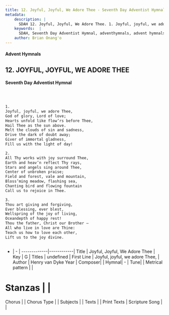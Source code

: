 ```yaml
---
title: 12. Joyful, Joyful, We Adore Thee - Seventh Day Adventist Hymnal
metadata:
    description: |
      SDAH 12. Joyful, Joyful, We Adore Thee. 1. Joyful, joyful, we adore Thee, God of glory, Lord of love; Hearts unfold like flow’rs before Thee, Hail Thee as the sun above. Melt the clouds of sin and sadness, Drive the dark of doubt away; Giver of immortal gladness, Fill us with the light of day!
    keywords:  |
      SDAH, Seventh Day Adventist Hymnal, adventhymnals, advent hymnals, Joyful, Joyful, We Adore Thee, Joyful, joyful, we adore Thee, 
    author: Brian Onang'o
---
```


#### Advent Hymnals
## 12. JOYFUL, JOYFUL, WE ADORE THEE
#### Seventh Day Adventist Hymnal

```txt



1.
Joyful, joyful, we adore Thee,
God of glory, Lord of love;
Hearts unfold like flow’rs before Thee,
Hail Thee as the sun above.
Melt the clouds of sin and sadness,
Drive the dark of doubt away;
Giver of immortal gladness,
Fill us with the light of day!

2.
All Thy works with joy surround Thee,
Earth and heav’n reflect Thy rays,
Stars and angels sing around Thee,
Center of unbroken praise;
Field and forest, vale and mountain,
Bloss’ming meadow, flashing sea,
Chanting bird and flowing fountain
Call us to rejoice in Thee.

3.
Thou art giving and forgiving,
Ever blessing, ever blest,
Wellspring of the joy of living,
Oceandepth of happy rest!
Thou the father, Christ our Brother –
All who live in love are Thine:
Teach us how to love each other,
Lift us to the joy divine.



```

- |   -  |
-------------|------------|
Title | Joyful, Joyful, We Adore Thee |
Key | G |
Titles | undefined |
First Line | Joyful, joyful, we adore Thee, |
Author | Henry van Dyke
Year | 
Composer|  |
Hymnal|  - |
Tune|  |
Metrical pattern | |
# Stanzas |  |
Chorus |  |
Chorus Type |  |
Subjects |  |
Texts |  |
Print Texts | 
Scripture Song |  |
  
